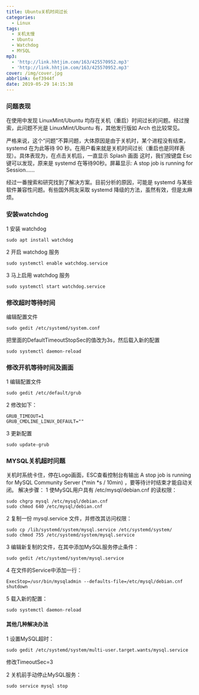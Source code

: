 ```yaml
---
title: Ubuntu关机时间过长
categories:
  - Linux
tags:
  - 关机太慢
  - Ubuntu
  - Watchdog
  - MYSQL
mp3:
  - 'http://link.hhtjim.com/163/425570952.mp3'
  - 'http://link.hhtjim.com/163/425570952.mp3'
cover: /img/cover.jpg
abbrlink: 6ef3944f
date: 2019-05-29 14:15:38
---
```

### 问题表现
在使用中发现 LinuxMint/Ubuntu 均存在关机（重启）时间过长的问题。经过搜索，此问题不光是 LinuxMint/Ubuntu 有，其他发行版如 Arch 也比较常见。

严格来说，这个“问题”不算问题，大体原因是由于关机时，某个进程没有结束，systemd 在为此等待 90 秒。在用户看来就是关机时间过长（重启也是同样表现）。具体表现为，在点击关机后，一直显示 Splash 画面
这时，我们按键盘 Esc 键可以发现，原来是 systemd 在等待90秒。屏幕显示: A stop job is running for Session……

经过一番搜索和研究找到了解决方案。目前分析的原因，可能是 systemd 与某些软件兼容性问题。有些国外网友采取 systemd 降级的方法，虽然有效，但是太麻烦。

### 安装watchdog
1 安装 watchdog
```
sudo apt install watchdog
```
2 开启 watchdog 服务
```
sudo systemctl enable watchdog.service
```
3 马上启用 watchdog 服务
```
sudo systemctl start watchdog.service
```

### 修改超时等待时间
编辑配置文件
```
sudo gedit /etc/systemd/system.conf
```
把里面的DefaultTimeoutStopSec的值改为3s，然后载入新的配置
```
sudo systemctl daemon-reload
```

### 修改开机等待时间及画面
1 编辑配置文件
```
sudo gedit /etc/default/grub
```
2 修改如下：
```
GRUB_TIMEOUT=1
GRUB_CMDLINE_LINUX_DEFAULT=""
```
3 更新配置
```
sudo update-grub
```

### MYSQL关机超时问题
关机时系统卡住，停在Logo画面，ESC查看控制台有输出 A stop job is running for MySQL Community Server (*min *s / 10min) ，要等待计时结束才能自动关闭。
解决步骤：
1 使MySQL用户具有 /etc/mysql/debian.cnf 的读权限：
```
sudo chgrp mysql /etc/mysql/debian.cnf 
sudo chmod 640 /etc/mysql/debian.cnf 
```
2 复制一份 mysql.service 文件，并修改其访问权限：
```
sudo cp /lib/systemd/system/mysql.service /etc/systemd/system/ 
sudo chmod 755 /etc/systemd/system/mysql.service 
```
3 编辑新复制的文件，在其中添加MySQL服务停止条件：
```
sudo gedit /etc/systemd/system/mysql.service 
```
4 在文件的Service中添加一行：
```
ExecStop=/usr/bin/mysqladmin --defaults-file=/etc/mysql/debian.cnf shutdown 
```
5 载入新的配置：
```
sudo systemctl daemon-reload 
```

#### 其他几种解决办法
1 设置MySQL超时：
```
sudo gedit /etc/systemd/system/multi-user.target.wants/mysql.service 
```
修改TimeoutSec=3 

2 关机前手动停止MySQL服务：
```
sudo service mysql stop
```